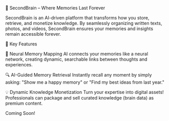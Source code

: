 🧠 SecondBrain – Where Memories Last Forever

SecondBrain is an AI-driven platform that transforms how you store, retrieve, and monetize knowledge. By seamlessly organizing written texts, photos, and videos, SecondBrain ensures your memories and insights remain accessible forever.

🚀 Key Features

🔗 Neural Memory Mapping
AI connects your memories like a neural network, creating dynamic, searchable links between thoughts and experiences.

🔍 AI-Guided Memory Retrieval
Instantly recall any moment by simply asking: "Show me a happy memory" or "Find my best ideas from last year."

💡 Dynamic Knowledge Monetization
Turn your expertise into digital assets! Professionals can package and sell curated knowledge (brain data) as premium content.

Coming Soon!
